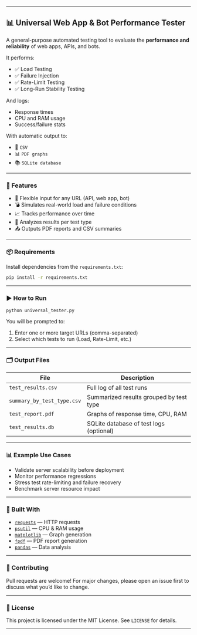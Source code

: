
---

## 📊 Universal Web App & Bot Performance Tester

A general-purpose automated testing tool to evaluate the **performance and reliability** of web apps, APIs, and bots.

It performs:

* ✅ Load Testing
* ✅ Failure Injection
* ✅ Rate-Limit Testing
* ✅ Long-Run Stability Testing

And logs:

* Response times
* CPU and RAM usage
* Success/failure stats

With automatic output to:

* 📄 `CSV`
* 📊 `PDF graphs`
* 📚 `SQLite database`

---

### 🚀 Features

* 🔁 Flexible input for any URL (API, web app, bot)
* 💣 Simulates real-world load and failure conditions
* 📈 Tracks performance over time
* 🧠 Analyzes results per test type
* 📤 Outputs PDF reports and CSV summaries

---

### 📦 Requirements

Install dependencies from the `requirements.txt`:

```bash
pip install -r requirements.txt
```

---

### ▶️ How to Run

```bash
python universal_tester.py
```

You will be prompted to:

1. Enter one or more target URLs (comma-separated)
2. Select which tests to run (Load, Rate-Limit, etc.)

---

### 🗂 Output Files

| File                       | Description                             |
| -------------------------- | --------------------------------------- |
| `test_results.csv`         | Full log of all test runs               |
| `summary_by_test_type.csv` | Summarized results grouped by test type |
| `test_report.pdf`          | Graphs of response time, CPU, RAM       |
| `test_results.db`          | SQLite database of test logs (optional) |

---

### 📊 Example Use Cases

* Validate server scalability before deployment
* Monitor performance regressions
* Stress test rate-limiting and failure recovery
* Benchmark server resource impact

---

### 🧰 Built With

* [`requests`](https://pypi.org/project/requests/) — HTTP requests
* [`psutil`](https://pypi.org/project/psutil/) — CPU & RAM usage
* [`matplotlib`](https://pypi.org/project/matplotlib/) — Graph generation
* [`fpdf`](https://pyfpdf.github.io/) — PDF report generation
* [`pandas`](https://pypi.org/project/pandas/) — Data analysis

---

### 🤝 Contributing

Pull requests are welcome! For major changes, please open an issue first to discuss what you’d like to change.

---

### 📄 License

This project is licensed under the MIT License. See `LICENSE` for details.

---
